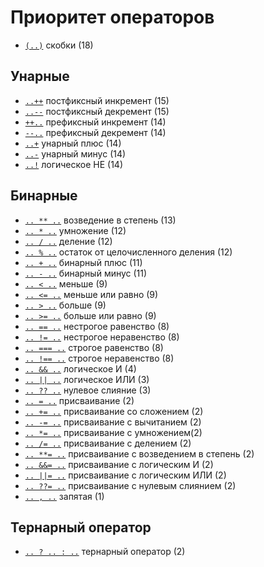 # Приоритет операторов

- [`(..)`](../ОПЕРАТОРЫ/Скобки.md) скобки (18)

## Унарные

- [`..++`](<../ОПЕРАТОРЫ/Постфиксный инкремент.md>) постфиксный инкремент (15)
- [`..--`](<../ОПЕРАТОРЫ/Постфиксный декремент.md>) постфиксный декремент (15)
- [`++..`](<../ОПЕРАТОРЫ/Префиксный инкремент.md>) префиксный инкремент (14)
- [`--..`](<../ОПЕРАТОРЫ/Префиксный декремент.md>) префиксный декремент (14)
- [`..+`](<../ОПЕРАТОРЫ/Унарный плюс.md>) унарный плюс (14)
- [`..-`](<../ОПЕРАТОРЫ/Унарный минус.md>) унарный минус (14)
- [`..!`](<../ОПЕРАТОРЫ/Логическое НЕ.md>) логическое НЕ (14)

## Бинарные

- [`.. ** ..`](<../ОПЕРАТОРЫ/Возведение в степень.md>) возведение в степень (13)
- [`.. * ..`](../ОПЕРАТОРЫ/Умножение.md) умножение (12)
- [`.. / ..`](../ОПЕРАТОРЫ/Деление.md) деление (12)
- [`.. % ..`](<../ОПЕРАТОРЫ/Остаток от целочисленного деления.md>) остаток от целочисленного деления (12)
- [`.. + ..`](<../ОПЕРАТОРЫ/Бинарный плюс.md>) бинарный плюс (11)
- [`.. - ..`](<../ОПЕРАТОРЫ/Бинарный минус.md>) бинарный минус (11)
- [`.. < ..`](../ОПЕРАТОРЫ/Меньше.md) меньше (9)
- [`.. <= ..`](<../ОПЕРАТОРЫ/Меньше или равно.md>) меньше или равно (9)
- [`.. > ..`](../ОПЕРАТОРЫ/Больше.md) больше (9)
- [`.. >= ..`](<../ОПЕРАТОРЫ/Больше или равно.md>) больше или равно (9)
- [`.. == ..`](<../ОПЕРАТОРЫ/Нестрогое равенство.md>) нестрогое равенство (8)
- [`.. != ..`](<../ОПЕРАТОРЫ/Нестрогое неравенство.md>) нестрогое неравенство (8)
- [`.. === ..`](<../ОПЕРАТОРЫ/Строгое равенство.md>) строгое равенство (8)
- [`.. !== ..`](<../ОПЕРАТОРЫ/Строгое неравенство.md>) строгое неравенство (8)
- [`.. && ..`](<../ОПЕРАТОРЫ/Логическое И.md>) логическое И (4)
- [`.. || ..`](<../ОПЕРАТОРЫ/Логическое ИЛИ.md>) логическое ИЛИ (3)
- [`.. ?? ..`](<../ОПЕРАТОРЫ/Нулевое слияние.md>) нулевое слияние (3)
- [`.. = ..`](../ОПЕРАТОРЫ/Присваивание.md) присваивание (2)
- [`.. += ..`](<../ОПЕРАТОРЫ/Присваивание со сложением.md>) присваивание со сложением (2)
- [`.. -= ..`](<../ОПЕРАТОРЫ/Присваивание с вычитанием.md>) присваивание с вычитанием (2)
- [`.. *= ..`](<../ОПЕРАТОРЫ/Присваивание с умножением.md>) присваивание с умножением(2)
- [`.. /= ..`](<../ОПЕРАТОРЫ/Присваивание с делением.md>) присваивание с делением (2)
- [`.. **= ..`](<../ОПЕРАТОРЫ/Присваивание с возведением в степень.md>) присваивание с возведением в степень (2)
- [`.. &&= ..`](<../ОПЕРАТОРЫ/Присваивание с логическим И.md>) присваивание с логическим И (2)
- [`.. ||= ..`](<../ОПЕРАТОРЫ/Присваивание с логическим ИЛИ.md>) присваивание с логическим ИЛИ (2)
- [`.. ??= ..`](<../ОПЕРАТОРЫ/Присваивание c нулевым слиянием.md>) присваивание с нулевым слиянием (2)
- [`.. , ..`](../ОПЕРАТОРЫ/Запятая.md) запятая (1)

## Тернарный оператор

- [`.. ? .. : ..`](<../ОПЕРАТОРЫ/Тернарный оператор.md>) тернарный оператор (2)
